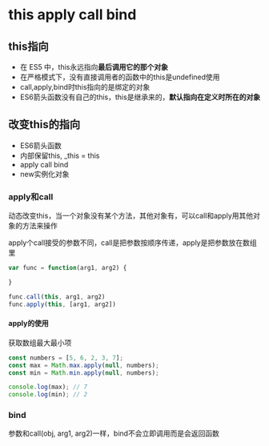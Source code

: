 # this apply call bind

## this指向

* 在 ES5 中，this永远指向**最后调用它的那个对象**
* 在严格模式下，没有直接调用者的函数中的this是undefined使用  
* call,apply,bind时this指向的是绑定的对象
* ES6箭头函数没有自己的this，this是继承来的，**默认指向在定义时所在的对象**

## 改变this的指向

* ES6箭头函数
* 内部保留this, _this = this
* apply call bind
* new实例化对象

### apply和call

动态改变this，当一个对象没有某个方法，其他对象有，可以call和apply用其他对象的方法来操作

apply个call接受的参数不同，call是把参数按顺序传递，apply是把参数放在数组里

```js
var func = function(arg1, arg2) {

}

func.call(this, arg1, arg2)
func.apply(this, [arg1, arg2])
```

#### apply的使用

获取数组最大最小项

```js
const numbers = [5, 6, 2, 3, 7];
const max = Math.max.apply(null, numbers);
const min = Math.min.apply(null, numbers);

console.log(max); // 7
console.log(min); // 2
```

### bind

参数和call(obj, arg1, arg2)一样，bind不会立即调用而是会返回函数
